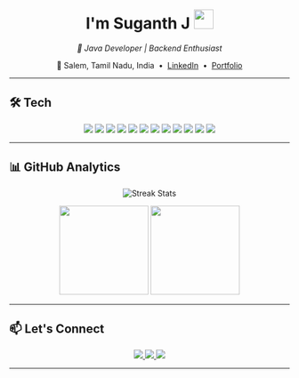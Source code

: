 <!-- GitHub Profile README for Suganth46 -->

<h1 align="center">
  I'm Suganth J <img src="https://media.giphy.com/media/hvRJCLFzcasrR4ia7z/giphy.gif" width="35px" />
</h1>

<p align="center">
  <em>🚀 Java Developer | Backend Enthusiast </em>
</p>

<p align="center">
  📍 Salem, Tamil Nadu, India &nbsp;•&nbsp;
  <a href="https://www.linkedin.com/in/suganth-j-3507b2293" target="_blank">LinkedIn</a> &nbsp;•&nbsp;
  <a href="https://suganth46.netlify.app/" target="_blank">Portfolio</a>
</p>

---

## 🛠 Tech 

<p align="center">
  <img src="https://img.shields.io/badge/Java-ED8B00?style=for-the-badge&logo=openjdk&logoColor=white" />
  <img src="https://img.shields.io/badge/Python-3776AB?style=for-the-badge&logo=python&logoColor=white" />
  <img src="https://img.shields.io/badge/JavaScript-F7DF1E?style=for-the-badge&logo=javascript&logoColor=black" />
  <img src="https://img.shields.io/badge/C-00599C?style=for-the-badge&logo=c&logoColor=white" />
  <img src="https://img.shields.io/badge/Spring%20Boot-6DB33F?style=for-the-badge&logo=springboot&logoColor=white" />
  <img src="https://img.shields.io/badge/MySQL-4479A1?style=for-the-badge&logo=mysql&logoColor=white" />
  <img src="https://img.shields.io/badge/MongoDB-4EA94B?style=for-the-badge&logo=mongodb&logoColor=white" />
  <img src="https://img.shields.io/badge/PostgreSQL-316192?style=for-the-badge&logo=postgresql&logoColor=white" />
  <img src="https://img.shields.io/badge/HTML5-E34F26?style=for-the-badge&logo=html5&logoColor=white" />
  <img src="https://img.shields.io/badge/CSS3-1572B6?style=for-the-badge&logo=css3&logoColor=white" />
  <img src="https://img.shields.io/badge/Git-F05032?style=for-the-badge&logo=git&logoColor=white" />
  <img src="https://img.shields.io/badge/Postman-FF6C37?style=for-the-badge&logo=postman&logoColor=white" />
</p>

---

## 📊 GitHub Analytics

<p align="center">
  <img src="https://github-readme-streak-stats.herokuapp.com/?user=Suganth46&theme=dark" alt="Streak Stats" />
</p>

<p align="center">
  <img src="https://github-readme-stats.vercel.app/api?username=Suganth46&show_icons=true&theme=dark&count_private=true" height="160" />
  <img src="https://github-readme-stats.vercel.app/api/top-langs/?username=Suganth46&layout=compact&theme=dark" height="160" />
</p>

---



## 📫 Let's Connect

<p align="center">
  <a href="https://www.linkedin.com/in/suganth-j-3507b2293" target="_blank">
    <img src="https://img.shields.io/badge/LinkedIn-0077B5?style=for-the-badge&logo=linkedin&logoColor=white" />
  </a>
  <a href="mailto:suganthj.dev@gmail.com">
    <img src="https://img.shields.io/badge/Email-D14836?style=for-the-badge&logo=gmail&logoColor=white" />
  </a>
  <a href="https://suganth46.netlify.app/" target="_blank">
    <img src="https://img.shields.io/badge/Portfolio-000000?style=for-the-badge&logo=About.me&logoColor=white" />
  </a>
</p>

---
